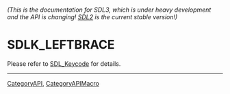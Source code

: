 ###### (This is the documentation for SDL3, which is under heavy development and the API is changing! [SDL2](https://wiki.libsdl.org/SDL2/) is the current stable version!)
# SDLK_LEFTBRACE

Please refer to [SDL_Keycode](SDL_Keycode) for details.

----
[CategoryAPI](CategoryAPI), [CategoryAPIMacro](CategoryAPIMacro)

